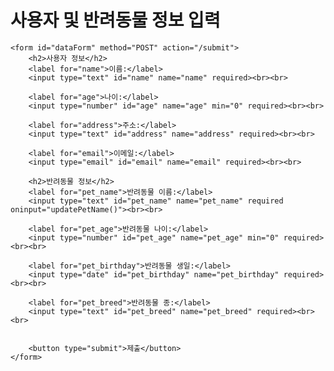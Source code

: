 <!DOCTYPE html>
<html>
<head>
    <title>데이터 입력</title>
    <script>
        function updatePetName() {
            const petName = document.getElementById('pet_name').value;
            const petAgeLabel = document.querySelector('label[for="pet_age"]');
            const petBirthdayLabel = document.querySelector('label[for="pet_birthday"]');
            const petBreedLabel = document.querySelector('label[for="pet_breed"]');
            if (petName) {
                petAgeLabel.textContent = `${petName}의 나이:`;
                petBirthdayLabel.textContent = `${petName}의 생일:`;
                petpetBreedLabel.textContent = `${petName}의 종:`;
            } else {
                petAgeLabel.textContent = "반려동물 나이:";
                petBirthdayLabel.textContent = "반려동물 생일:";
                petpetBreedLabel.textContent = "반려동물 종:";
            }
        }
    </script>
</head>
<body>
    <h1>사용자 및 반려동물 정보 입력</h1>

    <form id="dataForm" method="POST" action="/submit">
        <h2>사용자 정보</h2>
        <label for="name">이름:</label>
        <input type="text" id="name" name="name" required><br><br>

        <label for="age">나이:</label>
        <input type="number" id="age" name="age" min="0" required><br><br>

        <label for="address">주소:</label>
        <input type="text" id="address" name="address" required><br><br>

        <label for="email">이메일:</label>
        <input type="email" id="email" name="email" required><br><br>

        <h2>반려동물 정보</h2>
        <label for="pet_name">반려동물 이름:</label>
        <input type="text" id="pet_name" name="pet_name" required oninput="updatePetName()"><br><br>

        <label for="pet_age">반려동물 나이:</label>
        <input type="number" id="pet_age" name="pet_age" min="0" required><br><br>

        <label for="pet_birthday">반려동물 생일:</label>
        <input type="date" id="pet_birthday" name="pet_birthday" required><br><br>

        <label for="pet_breed">반려동물 종:</label>
        <input type="text" id="pet_breed" name="pet_breed" required><br><br>


        <button type="submit">제출</button>
    </form>
</body>
</html>
